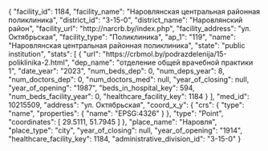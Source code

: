 {
    "facility_id": 1184,
    "facility_name": "Наровлянская центральная районная поликлиника",
    "district_id": "3-15-0",
    "district_name": "Наровлянский район",
    "facility_url": "http:\/\/narcrb.by\/index.php",
    "facility_address": "ул. Октябрьская",
    "facility_type": "Поликлиника",
    "ap_1": "119",
    "name": "Наровлянская центральная районная поликлиника",
    "state": "public institution",
    "stats": [
        {
            "url": "https:\/\/crbmol.by\/podrazdelenija\/15-poliklinika-2.html",
            "dep_name": "отделение общей врачебной практики 1",
            "date_year": "2023",
            "num_beds_dep": 0,
            "num_deps_year": 8,
            "num_doctors_dep": 0,
            "num_doctors_med": null,
            "year_of_closing": null,
            "year_of_opening": "1987",
            "beds_in_hospital_key": 594,
            "num_beds_facility_year": 0,
            "healthcare_facility_key": 1184
        }
    ],
    "med_id": 10215509,
    "address": "ул. Октябрьская",
    "coord_x_y": {
        "crs": {
            "type": "name",
            "properties": {
                "name": "EPSG:4326"
            }
        },
        "type": "Point",
        "coordinates": [
            29.5111,
            51.7945
        ]
    },
    "place_name": "Наровля",
    "place_type": "city",
    "year_of_closing": null,
    "year_of_opening": "1914",
    "healthcare_facility_key": 1184,
    "administrative_division_id": "3-15-0"
}